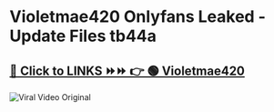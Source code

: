 
 # Violetmae420 Onlyfans Leaked - Update Files tb44a

## <h2><a href="https://clipsfans.com/Violetmae420&ref=git">🔗 Click to LINKS ⏩⏩ 👉 🟢 Violetmae420 </a></h2>

<a href="https://clipsfans.com/Violetmae420&ref=git" rel="nofollow" data-target="animated-image.originalLink"><img src="https://i.ibb.co.com/xMMVF88/686577567.gif" alt="Viral Video Original" style="max-width: 100%; display: inline-block;" data-target="animated-image.originalImage"></a>

